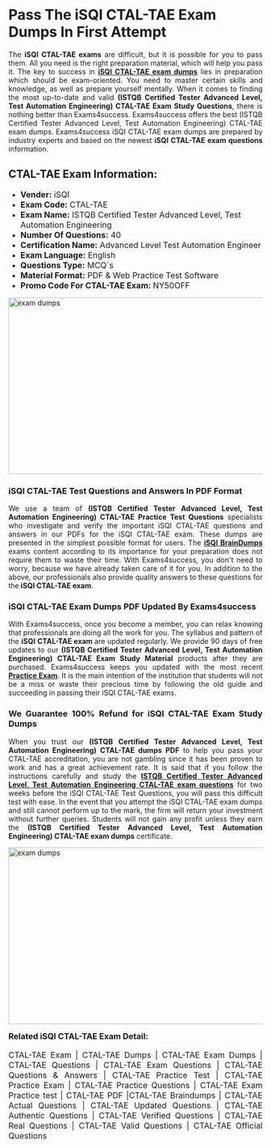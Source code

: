 <h1><strong><strong>Pass The iSQI CTAL-TAE Exam Dumps In First Attempt</strong></strong></h1> <p style="text-align:justify">The <strong>iSQI CTAL-TAE exams</strong> are difficult, but it is possible for you to pass them. All you need is the right preparation material, which will help you pass it. The key to success in <a href="https://www.exams4success.com/isqi/ctal-tae-pdf-exam-dumps"><strong>iSQI CTAL-TAE exam dumps</strong></a> lies in preparation which should be exam-oriented. You need to master certain skills and knowledge, as well as prepare yourself mentally. When it comes to finding the most up-to-date and valid <strong>(ISTQB Certified Tester Advanced Level, Test Automation Engineering) CTAL-TAE Exam Study Questions</strong>, there is nothing better than Exams4success. Exams4success offers the best (ISTQB Certified Tester Advanced Level, Test Automation Engineering) CTAL-TAE exam dumps. Exams4success iSQI CTAL-TAE exam dumps are prepared by industry experts and based on the newest <strong>iSQI CTAL-TAE exam questions</strong> information.</p> <h2><strong><strong>CTAL-TAE Exam Information:</strong></strong></h2> <ul> <li><span style="font-size:16px"><strong>Vender:</strong> iSQI</span></li> <li><span style="font-size:16px"><strong>Exam Code:</strong> CTAL-TAE</span></li> <li><span style="font-size:16px"><strong>Exam Name:</strong> ISTQB Certified Tester Advanced Level, Test Automation Engineering</span></li> <li><span style="font-size:16px"><strong>Number Of Questions:</strong> 40</span></li> <li><span style="font-size:16px"><strong>Certification Name:</strong> Advanced Level Test Automation Engineer</span></li> <li><span style="font-size:16px"><strong>Exam Language:</strong> English</span></li> <li><span style="font-size:16px"><strong>Questions Type:</strong> MCQ`s</span></li> <li><span style="font-size:16px"><strong>Material Format:</strong> PDF & Web Practice Test Software</span></li> <li><span style="font-size:16px"><strong>Promo Code For CTAL-TAE Exam: </strong>NY50OFF</span></li> </ul> <p><a href="https://www.exams4success.com/isqi/ctal-tae-pdf-exam-dumps" rel="no-follow"><img alt="exam dumps" src="https://www.certcollections.com/uploads/content/infrist1.png" style="height:350px; width:750px" /></a></p> <h3><strong>iSQI CTAL-TAE Test Questions and Answers In PDF Format</strong></h3> <p style="text-align:justify">We use a team of <strong>(ISTQB Certified Tester Advanced Level, Test Automation Engineering) CTAL-TAE Practice Test Questions</strong> specialists who investigate and verify the important iSQI CTAL-TAE questions and answers in our PDFs for the iSQI CTAL-TAE exam. These dumps are presented in the simplest possible format for users. The <a href="https://www.exams4success.com/isqi-exam-dumps"><strong>iSQI BrainDumps</strong></a> exams content according to its importance for your preparation does not require them to waste their time. With Exams4success, you don't need to worry, because we have already taken care of it for you. In addition to the above, our professionals also provide quality answers to these questions for the<strong> iSQI CTAL-TAE exam</strong>.</p> <h3><strong> iSQI CTAL-TAE Exam Dumps PDF Updated By Exams4success</strong></h3> <p style="text-align:justify">With Exams4success, once you become a member, you can relax knowing that professionals are doing all the work for you. The syllabus and pattern of the <strong>iSQI CTAL-TAE exam </strong>are updated regularly. We provide 90 days of free updates to our <strong>(ISTQB Certified Tester Advanced Level, Test Automation Engineering) CTAL-TAE Exam Study Material</strong> products after they are purchased. Exams4success keeps you updated with the most recent <a href="https://www.exams4success.com/"><strong>Practice Exam</strong></a>. It is the main intention of the institution that students will not be a miss or waste their precious time by following the old guide and succeeding in passing their iSQI CTAL-TAE exams.</p> <h3 style="text-align:justify"><strong>We Guarantee 100% Refund for iSQI CTAL-TAE Exam Study Dumps</strong></h3> <p style="text-align:justify">When you trust our <strong>(ISTQB Certified Tester Advanced Level, Test Automation Engineering) CTAL-TAE dumps PDF</strong> to help you pass your CTAL-TAE accreditation, you are not gambling since it has been proven to work and has a great achievement rate. It is said that if you follow the instructions carefully and study the <a href="https://www.exams4success.com/isqi/ctal-tae-pdf-exam-dumps"><strong>ISTQB Certified Tester Advanced Level, Test Automation Engineering CTAL-TAE exam questions</strong></a> for two weeks before the iSQI CTAL-TAE Test Questions, you will pass this difficult test with ease. In the event that you attempt the iSQI CTAL-TAE exam dumps and still cannot perform up to the mark, the firm will return your investment without further queries. Students will not gain any profit unless they earn the <strong>(ISTQB Certified Tester Advanced Level, Test Automation Engineering) CTAL-TAE exam dumps</strong> certificate.</p> <p style="text-align:justify"><a href="https://www.exams4success.com/isqi/ctal-tae-pdf-exam-dumps" rel="no-follow"><img alt="exam dumps" src="https://www.certcollections.com/uploads/content/free_demo1.png" style="height:350px; width:750px" /></a></p> <p style="text-align:justify"><span style="font-size:16px"><strong>Related iSQI CTAL-TAE Exam Detail:</strong></span><br /> <br /> <span style="font-size:16px">CTAL-TAE Exam | CTAL-TAE Dumps | CTAL-TAE Exam Dumps | CTAL-TAE Questions | CTAL-TAE Exam Questions | CTAL-TAE Questions & Answers | CTAL-TAE Practice Test | CTAL-TAE Practice Exam | CTAL-TAE Practice Questions | CTAL-TAE Exam Practice test | CTAL-TAE PDF |CTAL-TAE Braindumps | CTAL-TAE Actual Questions | CTAL-TAE Updated Questions | CTAL-TAE Authentic Questions | CTAL-TAE Verified Questions | CTAL-TAE Real Questions | CTAL-TAE Valid Questions | CTAL-TAE Official Questions</span></p>
